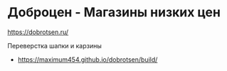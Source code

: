 # Доброцен - Магазины низких цен
https://dobrotsen.ru/

Переверстка шапки и карзины

* https://maximum454.github.io/dobrotsen/build/

